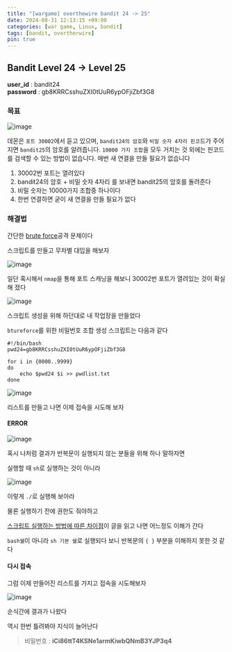 ```yaml
---
title: "[wargame] overthewire bandit 24 -> 25"
date: 2024-08-31 12:13:15 +09:00
categories: [war game, Linux, bandit]
tags: [bandit, overtherwire]
pin: true
---
```


## Bandit Level 24 -> Level 25

**user_id** : bandit24<br/>
**password** : gb8KRRCsshuZXI0tUuR6ypOFjiZbf3G8


### 목표

![image](https://github.com/user-attachments/assets/41841481-3d50-43cb-8384-31c248f060e1)

데몬은 `포트 30002`에서 듣고 있으며, `bandit24의 암호`와 `비밀 숫자 4자리 핀코`드가 주어지면 `bandit25`의 암호를 알려줍니다. `10000 가지 조합`을 모두 거치는 것 외에는 핀코드를 검색할 수 있는 방법이 없습니다.
매번 새 연결을 만들 필요가 없습니다

1. 30002번 포트는 열려있다
2. bandit24의 암호 + 비밀 숫자 4자리 를 보내면 bandit25의 암호를 돌려준다
3. 비밀 숫자는 10000가지 조합중 하나이다
4. 한번 연결하면 굳이 새 연결을 만들 필요가 없다

### 해결법

간단한 [brute force](https://hcr3066.tistory.com/26)공격 문제이다

스크립트를 만들고 무차별 대입을 해보자

![image](https://github.com/user-attachments/assets/c09c59c7-557b-4b91-b62e-e7efd07e449f)

일단 혹시해서 `nmap`을 통해 포트 스캐닝을 해보니 30002번 포트가 열려있는 것이 확실해 졌다

![image](https://github.com/user-attachments/assets/d1278d87-a400-49ca-8596-dbd79f62c006)

스크립트 생성을 위해 하던대로 내 작업장을 만들었다

`btureforce`를 위한 비밀번호 조합 생성 스크립트는 다음과 같다

```
#!/bin/bash
pwd24=gb8KRRCsshuZXI0tUuR6ypOFjiZbf3G8

for i in {0000..9999}
do
    echo $pwd24 $i >> pwdlist.txt
done
```

![image](https://github.com/user-attachments/assets/bb1b0c50-6b5f-4c35-8137-50eb8ed1fc02)

리스트를 만들고 나면 이제 접속을 시도해 보자

#### ERROR

![image](https://github.com/user-attachments/assets/2d689044-7a6b-4bd8-ba0b-1689937e916d)

혹시 나처럼 결과가 반복문이 실행되지 않는 분들을 위해 하나 말하자면

실행할 때 `sh`로 실행하는 것이 아니라

![image](https://github.com/user-attachments/assets/6617cbd7-8c24-4bf5-a15f-39d8dc87116d)

이렇게 `./`로 실행해 보아라

물론 실행하기 전에 권한도 줘야하고

[스크립트 실행하는 방법에 따른 차이점](https://m.blog.naver.com/darkpegasus/221962662113)이 글을 읽고 나면 어느정도 이해가 간다

`bash쉘`이 아니라 `sh 기본 쉘`로 실행되다 보니 반복문의  `{ }` 부분을 이해하지 못한 것 같다

#### 다시 접속

그럼 이제 만들어진 리스트를 가지고 접속을 시도해보자

![image](https://github.com/user-attachments/assets/2b8d6447-c643-4aae-997a-2bbc97765bcf)

순식간에 결과가 나왔다

역시 한번 틀려봐야 지식이 늘어난다

> 비밀번호 : **iCi86ttT4KSNe1armKiwbQNmB3YJP3q4**


